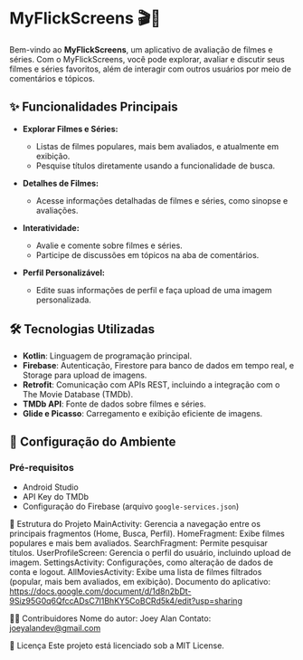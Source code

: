 # MyFlickScreens 🎬📱

Bem-vindo ao **MyFlickScreens**, um aplicativo de avaliação de filmes e séries. Com o MyFlickScreens, você pode explorar, avaliar e discutir seus filmes e séries favoritos, além de interagir com outros usuários por meio de comentários e tópicos.

## ✨ Funcionalidades Principais

- **Explorar Filmes e Séries:**
  - Listas de filmes populares, mais bem avaliados, e atualmente em exibição.
  - Pesquise títulos diretamente usando a funcionalidade de busca.

- **Detalhes de Filmes:**
  - Acesse informações detalhadas de filmes e séries, como sinopse e avaliações.

- **Interatividade:**
  - Avalie e comente sobre filmes e séries.
  - Participe de discussões em tópicos na aba de comentários.

- **Perfil Personalizável:**
  - Edite suas informações de perfil e faça upload de uma imagem personalizada.

## 🛠️ Tecnologias Utilizadas

- **Kotlin**: Linguagem de programação principal.
- **Firebase**: Autenticação, Firestore para banco de dados em tempo real, e Storage para upload de imagens.
- **Retrofit**: Comunicação com APIs REST, incluindo a integração com o The Movie Database (TMDb).
- **TMDb API**: Fonte de dados sobre filmes e séries.
- **Glide e Picasso**: Carregamento e exibição eficiente de imagens.

## 🔧 Configuração do Ambiente

### Pré-requisitos

- Android Studio 
- API Key do TMDb
- Configuração do Firebase (arquivo `google-services.json`)

📂 Estrutura do Projeto
MainActivity: Gerencia a navegação entre os principais fragmentos (Home, Busca, Perfil).
HomeFragment: Exibe filmes populares e mais bem avaliados.
SearchFragment: Permite pesquisar títulos.
UserProfileScreen: Gerencia o perfil do usuário, incluindo upload de imagem.
SettingsActivity: Configurações, como alteração de dados de conta e logout.
AllMoviesActivity: Exibe uma lista de filmes filtrados (popular, mais bem avaliados, em exibição).
Documento do aplicativo: https://docs.google.com/document/d/1d8n2bDt-9Siz95G0q6QfccADsC7l1BhKY5CoBCRd5k4/edit?usp=sharing

🧑‍💻 Contribuidores
Nome do autor: Joey Alan
Contato: joeyalandev@gmail.com

📜 Licença
Este projeto está licenciado sob a MIT License.

